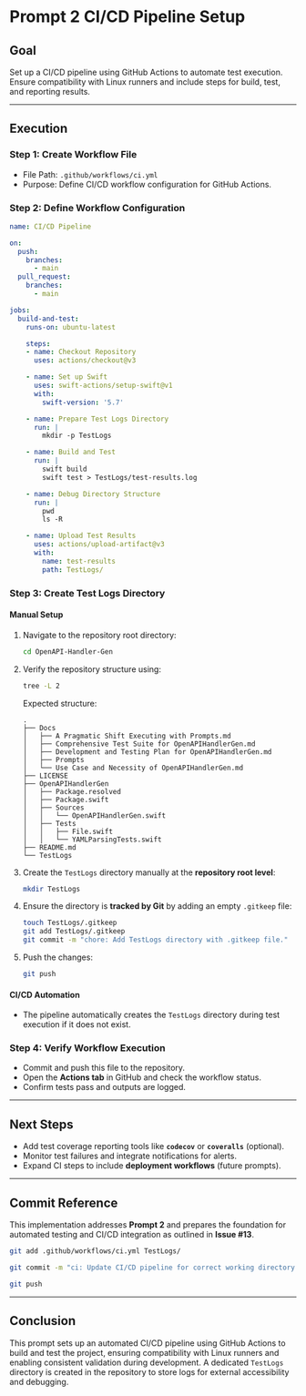 # Prompt 2 CI/CD Pipeline Setup

## Goal
Set up a CI/CD pipeline using GitHub Actions to automate test execution. Ensure compatibility with Linux runners and include steps for build, test, and reporting results.

---

## Execution

### Step 1: Create Workflow File
- File Path: `.github/workflows/ci.yml`
- Purpose: Define CI/CD workflow configuration for GitHub Actions.

### Step 2: Define Workflow Configuration
```yaml
name: CI/CD Pipeline

on:
  push:
    branches:
      - main
  pull_request:
    branches:
      - main

jobs:
  build-and-test:
    runs-on: ubuntu-latest

    steps:
    - name: Checkout Repository
      uses: actions/checkout@v3

    - name: Set up Swift
      uses: swift-actions/setup-swift@v1
      with:
        swift-version: '5.7'

    - name: Prepare Test Logs Directory
      run: |
        mkdir -p TestLogs

    - name: Build and Test
      run: |
        swift build
        swift test > TestLogs/test-results.log

    - name: Debug Directory Structure
      run: |
        pwd
        ls -R

    - name: Upload Test Results
      uses: actions/upload-artifact@v3
      with:
        name: test-results
        path: TestLogs/
```

### Step 3: Create Test Logs Directory
#### Manual Setup
1. Navigate to the repository root directory:
   ```bash
   cd OpenAPI-Handler-Gen
   ```
2. Verify the repository structure using:
   ```bash
   tree -L 2
   ```
   Expected structure:
   ```
   .
   ├── Docs
   │   ├── A Pragmatic Shift Executing with Prompts.md
   │   ├── Comprehensive Test Suite for OpenAPIHandlerGen.md
   │   ├── Development and Testing Plan for OpenAPIHandlerGen.md
   │   ├── Prompts
   │   └── Use Case and Necessity of OpenAPIHandlerGen.md
   ├── LICENSE
   ├── OpenAPIHandlerGen
   │   ├── Package.resolved
   │   ├── Package.swift
   │   ├── Sources
   │   │   └── OpenAPIHandlerGen.swift
   │   ├── Tests
   │   │   ├── File.swift
   │   │   └── YAMLParsingTests.swift
   ├── README.md
   └── TestLogs
   ```
3. Create the `TestLogs` directory manually at the **repository root level**:
   ```bash
   mkdir TestLogs
   ```
4. Ensure the directory is **tracked by Git** by adding an empty `.gitkeep` file:
   ```bash
   touch TestLogs/.gitkeep
   git add TestLogs/.gitkeep
   git commit -m "chore: Add TestLogs directory with .gitkeep file."
   ```
5. Push the changes:
   ```bash
   git push
   ```

#### CI/CD Automation
- The pipeline automatically creates the `TestLogs` directory during test execution if it does not exist.

### Step 4: Verify Workflow Execution
- Commit and push this file to the repository.
- Open the **Actions tab** in GitHub and check the workflow status.
- Confirm tests pass and outputs are logged.

---

## Next Steps
- Add test coverage reporting tools like **`codecov`** or **`coveralls`** (optional).
- Monitor test failures and integrate notifications for alerts.
- Expand CI steps to include **deployment workflows** (future prompts).

---

## Commit Reference
This implementation addresses **Prompt 2** and prepares the foundation for automated testing and CI/CD integration as outlined in **Issue #13**.

```bash
git add .github/workflows/ci.yml TestLogs/

git commit -m "ci: Update CI/CD pipeline for correct working directory and test logs directory with debug steps. References #13."

git push
```

---

## Conclusion
This prompt sets up an automated CI/CD pipeline using GitHub Actions to build and test the project, ensuring compatibility with Linux runners and enabling consistent validation during development. A dedicated `TestLogs` directory is created in the repository to store logs for external accessibility and debugging.

